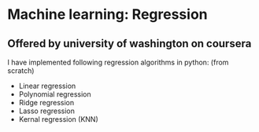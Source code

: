 # Machine learning: Regression
## Offered by university of washington on coursera

I have implemented following regression algorithms in python: (from scratch)

- Linear regression
- Polynomial regression
- Ridge regression
- Lasso regression
- Kernal regression (KNN)
